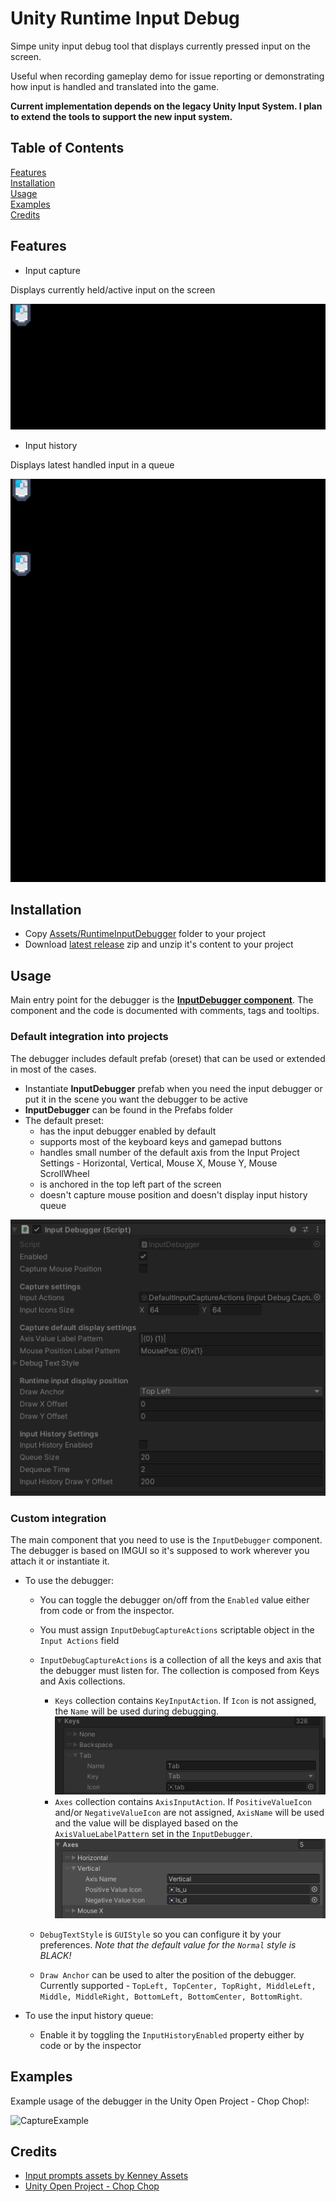 # Unity Runtime Input Debug
Simpe unity input debug tool that displays currently pressed input on the screen.

Useful when recording gameplay demo for issue reporting or demonstrating how input is handled and translated into the game.

**Current implementation depends on the legacy Unity Input System. I plan to extend the tools to support the new input system.**

## Table of Contents
[Features](#features)<br />
[Installation](#installation)<br />
[Usage](#usage)<br />
[Examples](#examples)<br />
[Credits](#examples)<br />

## Features
- Input capture

Displays currently held/active input on the screen

![InputCapture](https://github.com/ntstojchev/UnityRuntimeInputDebug/blob/main/Docs/InputCaptureExample.gif)

- Input history

Displays latest handled input in a queue

![InputHistory](https://github.com/ntstojchev/UnityRuntimeInputDebug/blob/main/Docs/InputHistoryCaptureExample.gif)

## Installation
- Copy [Assets/RuntimeInputDebugger](https://github.com/ntstojchev/UnityRuntimeInputDebug/tree/main/Assets/RuntimeInputDebugger) folder to your project
- Download [latest release](https://github.com/ntstojchev/UnityRuntimeInputDebug/releases) zip and unzip it's content to your project

## Usage

Main entry point for the debugger is the [**InputDebugger component**](https://github.com/ntstojchev/UnityRuntimeInputDebug/blob/main/Assets/RuntimeInputDebugger/Code/InputDebugger/InputDebugger.cs).
The component and the code is documented with comments, tags and tooltips.

### Default integration into projects
The debugger includes default prefab (oreset) that can be used or extended in most of the cases.
- Instantiate **InputDebugger** prefab when you need the input debugger or put it in the scene you want the debugger to be active
- **InputDebugger** can be found in the Prefabs folder
- The default preset:
  - has the input debugger enabled by default
  - supports most of the keyboard keys and gamepad buttons
  - handles small number of the default axis from the Input Project Settings - Horizontal, Vertical, Mouse X, Mouse Y, Mouse ScrollWheel
  - is anchored in the top left part of the screen
  - doesn't capture mouse position and doesn't display input history queue

![DefaultDebuggerSettings](https://github.com/ntstojchev/UnityRuntimeInputDebug/blob/main/Docs/DefaultInputDebuggerComponentSettings.png)

### Custom integration
The main component that you need to use is the `InputDebugger` component. The debugger is based on IMGUI so it's supposed to work wherever you attach it or instantiate it.
- To use the debugger:
  - You can toggle the debugger on/off from the `Enabled` value either from code or from the inspector.
  - You must assign `InputDebugCaptureActions` scriptable object in the `Input Actions` field
  - `InputDebugCaptureActions` is a collection of all the keys and axis that the debugger must listen for. The collection is composed from Keys and Axis collections.
    - `Keys` collection contains `KeyInputAction`. If `Icon` is not assigned, the `Name` will be used during debugging.
![KeyInputActionExample](https://github.com/ntstojchev/UnityRuntimeInputDebug/blob/main/Docs/KeyInputActionExample.png)
    - `Axes` collection contains `AxisInputAction`. If  `PositiveValueIcon` and/or `NegativeValueIcon` are not assigned, `AxisName` will be used and the value will be displayed based on the `AxisValueLabelPattern` set in the `InputDebugger`.
![AxisInputActionExampe](https://github.com/ntstojchev/UnityRuntimeInputDebug/blob/main/Docs/AxisInputActionExample.png)

  - `DebugTextStyle` is `GUIStyle` so you can configure it by your preferences. _Note that the default value for the `Normal` style is BLACK!_
  - `Draw Anchor` can be used to alter the position of the debugger. Currently supported - `TopLeft, TopCenter, TopRight, MiddleLeft, Middle, MiddleRight, BottomLeft, BottomCenter, BottomRight`.

- To use the input history queue:
  - Enable it by toggling the `InputHistoryEnabled` property either by code or by the inspector

## Examples

Example usage of the debugger in the Unity Open Project - Chop Chop!:

![CaptureExample](https://github.com/ntstojchev/UnityRuntimeInputDebug/blob/main/Docs/UOP_InputCaptureExample_Light.gif)

## Credits

- [Input prompts assets by Kenney Assets](https://www.kenney.nl/assets/input-prompts-pixel-16)
- [Unity Open Project - Chop Chop](https://github.com/UnityTechnologies/open-project-1)

